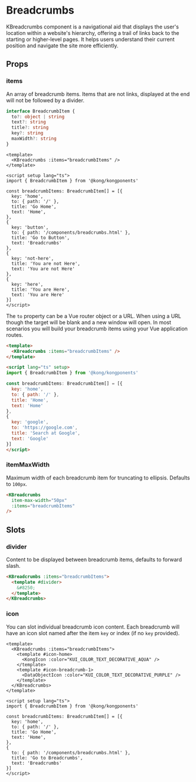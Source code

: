 # Breadcrumbs

KBreadcrumbs component is a navigational aid that displays the user's location within a website's hierarchy, offering a trail of links back to the starting or higher-level pages. It helps users understand their current position and navigate the site more efficiently.

<KBreadcrumbs :items="internalBreadcrumbItems">
  <template #icon-home>
    <KongIcon />
  </template>
</KBreadcrumbs>

## Props

### items

An array of breadcrumb items. Items that are not links, displayed at the end will not be followed by a divider.

<KBreadcrumbs :items="internalBreadcrumbItems" />

```ts
interface BreadcrumbItem {
  to?: object | string
  text?: string
  title?: string
  key?: string
  maxWidth?: string
}
```

```vue
<template>
  <KBreadcrumbs :items="breadcrumbItems" />
</template>

<script setup lang="ts">
import { BreadcrumbItem } from '@kong/kongponents'

const breadcrumbItems: BreadcrumbItem[] = [{
  key: 'home',
  to: { path: '/' },
  title: 'Go Home',
  text: 'Home',
},
{
  key: 'button',
  to: { path: '/components/breadcrumbs.html' },
  title: 'Go to Button',
  text: 'Breadcrumbs'
},
{
  key: 'not-here',
  title: 'You are not Here',
  text: 'You are not Here'
},
{
  key: 'here',
  title: 'You are Here',
  text: 'You are Here'
}]
</script>
```

The `to` property can be a Vue router object or a URL. When using a URL though the target will be blank and a new window will open. In most scenarios you will build your breadcrumb items using your Vue application routes.

<KBreadcrumbs :items="externalBreadcrumbItems" />

```html
<template>
  <KBreadcrumbs :items="breadcrumbItems" />
</template>

<script lang="ts" setup>
import { BreadcrumbItem } from '@kong/kongponents'

const breadcrumbItems: BreadcrumbItem[] = [{
  key: 'home',
  to: { path: '/' },
  title: 'Home',
  text: 'Home'
},
{
  key: 'google',
  to: 'https://google.com',
  title: 'Search at Google',
  text: 'Google'
}]
</script>
```

### itemMaxWidth

Maximum width of each breadcrumb item for truncating to ellipsis. Defaults to `100px`.

<KBreadcrumbs item-max-width="50px" :items="longBreadcrumbs" />

```html
<KBreadcrumbs
  item-max-width="50px"
  :items="breadcrumbItems"
/>
```

## Slots

### divider

Content to be displayed between breadcrumb items, defaults to forward slash.

<KCard>
  <KBreadcrumbs :items="internalBreadcrumbItems">
    <template #divider>
      &#8250;
    </template>
  </KBreadcrumbs>
</KCard>

```html
<KBreadcrumbs :items="breadcrumbItems">
  <template #divider>
    &#8250;
  </template>
</KBreadcrumbs>
```

### icon

You can slot individual breadcrumb icon content. Each breadcrumb will have an icon slot named after the item `key` or index (if no `key` provided).

<KBreadcrumbs :items="iconBreadcrumbs">
  <template #icon-home>
    <KongIcon :color="KUI_COLOR_TEXT_DECORATIVE_AQUA" />
  </template>
  <template #icon-breadcrumb-1>
    <DataObjectIcon :color="KUI_COLOR_TEXT_DECORATIVE_PURPLE" />
  </template>
</KBreadcrumbs>

```vue
<template>
  <KBreadcrumbs :items="breadcrumbItems">
    <template #icon-home>
      <KongIcon :color="KUI_COLOR_TEXT_DECORATIVE_AQUA" />
    </template>
    <template #icon-breadcrumb-1>
      <DataObjectIcon :color="KUI_COLOR_TEXT_DECORATIVE_PURPLE" />
    </template>
  </KBreadcrumbs>
</template>

<script setup lang="ts">
import { BreadcrumbItem } from '@kong/kongponents'

const breadcrumbItems: BreadcrumbItem[] = [{
  key: 'home',
  to: { path: '/' },
  title: 'Go Home',
  text: 'Home',
},
{
  to: { path: '/components/breadcrumbs.html' },
  title: 'Go to Breadcrumbs',
  text: 'Breadcrumbs'
}]
</script>
```

<script setup lang="ts">
import { KongIcon, DataObjectIcon } from '@kong/icons'
import { KUI_COLOR_TEXT_DECORATIVE_AQUA, KUI_COLOR_TEXT_DECORATIVE_PURPLE } from '@kong/design-tokens'

const internalBreadcrumbItems: BreadcrumbItem[] = [
  {
    key: 'home',
    to: { path: '/' },
    title: 'Go Home',
    text: 'Home'
  },
  {
    key: 'breadcrumbs',
    to: { path: '/components/breadcrumbs.html' },
    title: 'Go to Breadcrumbs',
    text: 'Breadcrumbs'
  },
  {
    key: 'not-here',
    title: 'You are not Here',
    text: 'You are not Here'
  },
  {
    key: 'here',
    title: 'You are Here',
    text: 'You are Here'
  }
]

const externalBreadcrumbItems: BreadcrumbItem[] = [
  {
    key: 'home',
    to: { path: '/' },
    title: 'Go Home',
    text: 'Home'
  },
  {
    key: 'google',
    to: 'https://google.com',
    title: 'Search over at Google',
    text: 'Google'
  }
]

const longBreadcrumbs: BreadcrumbItem[] = [
  {
    to: { path: '/' },
    title: 'Overview',
    text: 'Overview'
  },
  {
    to: { path: '/' },
    title: 'Services',
    text: 'Services'
  },
  {
    to: { path: '/' },
    title: 'f67a3ead-dfb9-4ef9-8cda-6646bc4db950',
    text: 'f67a3ead-dfb9-4ef9-8cda-6646bc4db950'
  }
]

const contextualBreadcrumbs: BreadcrumbItem[] = [
  {
    to: { path: '/' },
    title: 'Services',
    text: 'Services'
  },
  {
    title: 'My Service',
    text: 'My Service'
  }
]

const iconBreadcrumbs: BreadcrumbItem[] = [
  {
    key: 'home',
    to: { path: '/' },
    title: 'Go Home',
    text: 'Home'
  },
  {
    to: { path: '/components/breadcrumbs.html' },
    title: 'Go to Breadcrumbs',
    text: 'Breadcrumbs'
  }
]
</script>
